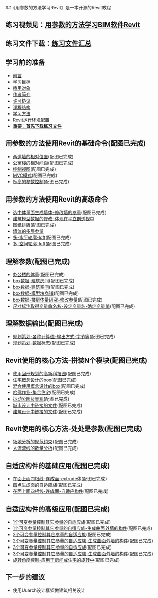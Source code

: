 ##《用参数的方法学习Revit》是一本开源的Revit教程

## 练习视频见：[用参数的方法学习BIM软件Revit](http://study.163.com/course/courseMain.htm?courseId=1443006)

## 练习文件下载：[练习文件汇总](http://pan.baidu.com/s/1sksRZCp) 

## 学习前的准备 
- [前言](/chapters/章1-学习前的准备/0-前言.md)
- [学习目标](/chapters/章1-学习前的准备/1.学习目标.md)
- [适用对象](/chapters/章1-学习前的准备/2-适用对象.md)
- [作者简介](/chapters/章1-学习前的准备/3-作者简介.md)
- [许可协议](/chapters/章1-学习前的准备/4-许可协议.md)
- [课程结构](/chapters/章1-学习前的准备/5-课程结构.md)
- [学习方法](/chapters/章1-学习前的准备/6-学习方法.md)
- [Revit运行环境配置](/chapters/章1-学习前的准备/7-Revit运行环境配置.md)
- **[重要：首先下载练习文件](/chapters/章1-学习前的准备/8.重要：首先下载练习文件.md)**

## 用参数的方法使用Revit的基础命令(配图已完成)
- [两道墙的相对位置](/chapters/章2-用参数的方法使用Revit的基础命令/练习1-两道墙的相对位置.md)(配图已完成)
- [公寓楼的相对间距](/chapters/章2-用参数的方法使用Revit的基础命令/练习2-公寓楼的相对间距.md)(配图已完成)
- [控制视图](/chapters/章2-用参数的方法使用Revit的基础命令/练习3-控制视图.md)(配图已完成)
- [MVC模式](/chapters/章2-用参数的方法使用Revit的基础命令/练习4-MVC模式.md)(配图已完成)
- [标高的参数控制](/chapters/章2-用参数的方法使用Revit的基础命令/练习5-标高的参数控制.md)(配图已完成)

## 用参数的方法使用Revit的高级命令
- [选中体量面生成墙体-修改墙的参量](chapters/章3-用参数的方法使用Revit的高级命令/练习1-选中体量面生成墙体-修改墙的参量.md)(配图已完成)
- [建筑模型数据的修改-体现在平立剖透视中](/chapters/章3-用参数的方法使用Revit的高级命令/练习2-建筑模型数据的修改-体现在平立剖透视中.md)
- [图纸排版](/chapters/章3-用参数的方法使用Revit的高级命令/练习3-图纸排版.md)(配图已完成)
- [墙体的多层参量](/chapters/章3-用参数的方法使用Revit的高级命令/练习4-墙体的多层参量.md)
- [多-水平轮廓-loft](/chapters/章3-用参数的方法使用Revit的高级命令/练习5-多-水平轮廓-loft.md)(配图已完成)
- [多-空间轮廓-loft](/chapters/章3-用参数的方法使用Revit的高级命令/练习6-多-空间轮廓-loft.md)(配图已完成)

## 理解参数(配图已完成)
- [办公楼的体量](/chapters/章4-理解参数/练习1-办公楼的体量.md)(配图已完成)
- [box数据-建筑房间](/chapters/章4-理解参数/练习2-box数据-建筑房间.md)(配图已完成)
- [box数据-建筑空间](/chapters/章4-理解参数/练习3-box数据-建筑空间.md)(配图已完成)
- [box数据-模型块商铺](/chapters/章4-理解参数/练习4-box数据-模型块商铺.md)(配图已完成)
- [box数据-楼房体量研究-修改参量](/chapters/章4-理解参数/练习5-box数据-楼房体量研究-修改参量.md)(配图已完成)
- [尺寸标注取得变量命名权-设定变量名-确定变量值](/chapters/章4-理解参数/练习6-尺寸标注取得变量命名权-设定变量名-确定变量值.md)(配图已完成)

## 理解数据输出(配图已完成)
- [规划策划-各种计算值-输出方式-字节等](/chapters/章5-理解数据输出/练习1-规划策划-各种计算值-输出方式-字节等.md)(配图已完成)
- [规划策划-数据标志](/chapters/章5-理解数据输出/练习2-规划策划-数据标志.md)(配图已完成)

## Revit使用的核心方法-拼装N个模块(配图已完成)
- [使用回形规划的高新科技园](/chapters/章6-Revit使用的核心方法-拼装N个模块/练习1-使用回形规划的高新科技园.md)(配图已完成)
- [住宅概念设计的box](/chapters/章6-Revit使用的核心方法-拼装N个模块/练习2-住宅概念设计的box.md)(配图已完成)
- [混合使用概念设计的box](/chapters/章6-Revit使用的核心方法-拼装N个模块/练习3-混合使用概念设计的box.md)(配图已完成)
- [哈佛作业-集合住宅](/chapters/章6-Revit使用的核心方法-拼装N个模块/练习4-哈佛作业-集合住宅.md)(配图已完成)
- [运动公园及景观](/chapters/章6-Revit使用的核心方法-拼装N个模块/练习5-运动公园及景观.md)(配图已完成)
- [城市设计中链接的文件](/chapters/章6-Revit使用的核心方法-拼装N个模块/练习6-城市设计中链接的文件.md)(配图已完成)
- [建筑设计中链接的文件](/chapters/章6-Revit使用的核心方法-拼装N个模块/练习7-建筑设计中链接的文件.md)(配图已完成)

## Revit使用的核心方法-处处是参数(配图已完成)
- [场地分析的规范约束](/chapters/章7-Revit使用的核心方法-处处是参数/练习1-场地分析的规范约束.md)(配图已完成)
- [人流流线的数量分析](/chapters/章7-Revit使用的核心方法-处处是参数/练习2-人流流线的数量分析.md)(配图已完成)

## 自适应构件的基础应用(配图已完成)
- [在面上画四根线-连成面-extrude体](/chapters/章8-自适应构件的基础应用/练习1-在面上画四根线-连成面-extrude体.md)(配图已完成)
- [四点生成面的自适应族](/chapters/章8-自适应构件的基础应用/练习2-四点生成面的自适应族.md)(配图已完成)
- [在面上画四根线-连成面-自适应构件](/chapters/章8-自适应构件的基础应用/练习3-在面上画四根线-连成面-自适应构件.md)(配图已完成)

## 自适应构件的高级应用(配图已完成)
- [1个可变参量控制其它参量的自适应族](/chapters/章9-自适应构件的高级应用/练习1-1个可变参量控制其它参量的自适应族.md)(配图已完成)
- [1个可变参量控制其它参量的自适应族-生成曲面外墙的构件](/chapters/章9-自适应构件的高级应用/练习2-1个可变参量控制其它参量的自适应族-生成曲面外墙的构件.md)(配图已完成)
- [2个可变参量控制其它参量的自适应族](/chapters/章9-自适应构件的高级应用/练习3-2个可变参量控制其它参量的自适应族.md)(配图已完成)
- [2个可变参量控制其它参量的自适应族-生成曲面外墙的构件](/chapters/章9-自适应构件的高级应用/练习4-2个可变参量控制其它参量的自适应族-生成曲面外墙的构件.md)(配图已完成)
- [3个可变参量控制其它参量的自适应族](/chapters/章9-自适应构件的高级应用/练习5-3个可变参量控制其它参量的自适应族.md)(配图已完成)
- [3个可变参量控制其它参量的自适应族-生成曲面外墙的构件](/chapters/章9-自适应构件的高级应用/练习6-3个可变参量控制其它参量的自适应族-生成曲面外墙的构件.md)(配图已完成)
- [旋转角度控制-应用于房间或住宅的旋转中](/chapters/章9-自适应构件的高级应用/练习7-旋转角度控制.md)(配图已完成)

## 下一步的建议
- 使用Uuarch设计框架做建筑相关设计







